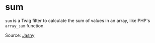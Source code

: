 # sum

`sum` is a Twig filter to calculate the sum of values in an array, like PHP's `array_sum` function.

Source: [Jasny](https://github.com/jasny/twig-extensions)
